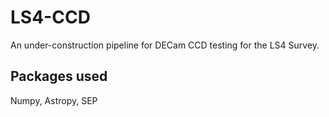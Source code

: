 # LS4-CCD

An under-construction pipeline for DECam CCD testing for the LS4 Survey.

## Packages used

Numpy, Astropy, SEP

